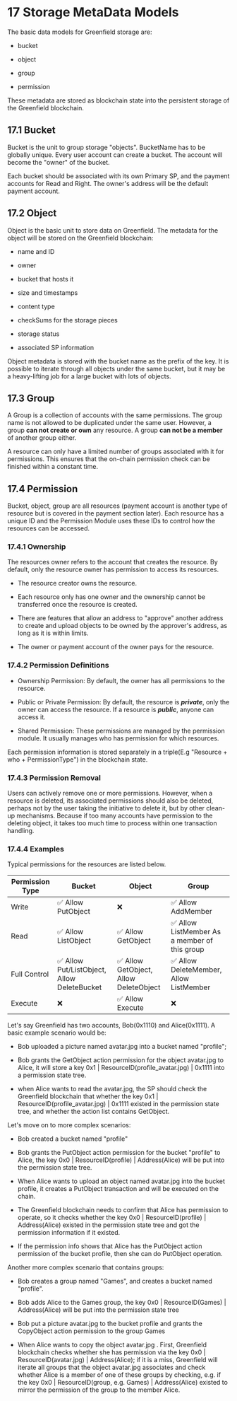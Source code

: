 # 17 Storage MetaData Models

The basic data models for Greenfield storage are:

- bucket

- object

- group

- permission

These metadata are stored as blockchain state into the persistent
storage of the Greenfield blockchain.

## 17.1 Bucket

Bucket is the unit to group storage "objects". BucketName has to be
globally unique. Every user account can create a bucket. The account
will become the "owner" of the bucket.

Each bucket should be associated with its own Primary SP, and the payment
accounts for Read and Right. The owner's address will be the default
payment account.

## 17.2 Object

Object is the basic unit to store data on Greenfield. The metadata for
the object will be stored on the Greenfield blockchain:

- name and ID

- owner

- bucket that hosts it

- size and timestamps

- content type

- checkSums for the storage pieces

- storage status

- associated SP information

Object metadata is stored with the bucket name as the prefix of the key.
It is possible to iterate through all objects under the same bucket, but
it may be a heavy-lifting job for a large bucket with lots of objects.

## 17.3 Group

A Group is a collection of accounts with the same permissions. The group
name is not allowed to be duplicated under the same user. However, a
group **can not create or own** any resource. A group **can not be a
member** of another group either.

A resource can only have a limited number of groups associated with it
for permissions. This ensures that the on-chain permission check can be
finished within a constant time.

## 17.4 Permission

Bucket, object, group are all resources (payment account is another type
of resource but is covered in the payment section later). Each resource
has a unique ID and the Permission Module uses these IDs to control how
the resources can be accessed.

### 17.4.1 Ownership

The resources owner refers to the account that creates the resource. By
default, only the resource owner has permission to access its resources.

- The resource creator owns the resource.

- Each resource only has one owner and the ownership cannot be transferred once the resource is created.

- There are features that allow an address to "approve" another
  address to create and upload objects to be owned by the approver's address, as long as it is within limits.

- The owner or payment account of the owner pays for the resource.

### 17.4.2 Permission Definitions

- Ownership Permission: By default, the owner has all permissions to the resource.

- Public or Private Permission: By default, the resource is
  ***private***, only the owner can access the resource.
  If a resource is ***public***, anyone can access it.

- Shared Permission: These permissions are managed by the permission
  module. It usually manages who has permission for which resources.

Each permission information is stored separately in a triple(E.g
"Resource + who + PermissionType") in the blockchain state.

### 17.4.3 Permission Removal

Users can actively remove one or more permissions. However, when a
resource is deleted, its associated permissions should also be deleted,
perhaps not by the user taking the initiative to delete it, but by other
clean-up mechanisms. Because if too many accounts have permission to the
deleting object, it takes too much time to process within one
transaction handling.

### 17.4.4 Examples

Typical permissions for the resources are listed below.

| Permission Type | Bucket                                    | Object                                  | Group                                        |
|-----------------|-------------------------------------------|-----------------------------------------|----------------------------------------------|
| Write           | ✅ Allow PutObject                         | ❌                                       | ✅ Allow AddMember                            |
| Read            | ✅ Allow ListObject                        | ✅ Allow GetObject                       | ✅ Allow ListMember As a member of this group |
| Full Control    | ✅ Allow Put/ListObject, Allow DeleteBucket | ✅ Allow GetObject, Allow DeleteObject   | ✅ Allow DeleteMember, Allow ListMember       |
| Execute         | ❌                                         | ✅ Allow Execute                         | ❌                                            |

Let's say Greenfield has two accounts, Bob(0x1110) and Alice(0x1111). A
basic example scenario would be:

- Bob uploaded a picture named avatar.jpg into a bucket named "profile";

- Bob grants the GetObject action permission for the object avatar.jpg to Alice,
  it will store a key 0x1 | ResourceID(profile_avatar.jpg) | 0x1111 into a permission state tree.

- when Alice wants to read the avatar.jpg, the SP should check the
  Greenfield blockchain that whether the key 0x1 | ResourceID(profile_avatar.jpg) | 0x1111 existed in the
  permission state tree, and whether the action list contains GetObject.

Let's move on to more complex scenarios:

- Bob created a bucket named "profile"

- Bob grants the PutObject action permission for the bucket "profile"
  to Alice, the key 0x0 | ResourceID(profile) | Address(Alice)
  will be put into the permission state tree.

- When Alice wants to upload an object named avatar.jpg into the
  bucket profile, it creates a PutObject transaction and will be
  executed on the chain.

- The Greenfield blockchain needs to confirm that Alice has permission
  to operate, so it checks whether the key 0x0 |
  ResourceID(profile) | Address(Alice) existed in the permission
  state tree and got the permission information if it existed.

- If the permission info shows that Alice has the PutObject action
  permission of the bucket profile, then she can do PutObject operation.

Another more complex scenario that contains groups:

- Bob creates a group named "Games", and creates a bucket named "profile".

- Bob adds Alice to the Games group, the key 0x0 | ResourceID(Games)
  | Address(Alice) will be put into the permission state tree

- Bob put a picture avatar.jpg to the bucket profile and grants the
  CopyObject action permission to the group Games

- When Alice wants to copy the object avatar.jpg . First, Greenfield
  blockchain checks whether she has permission via the key 0x0 |
  ResourceID(avatar.jpg) | Address(Alice); if it is a miss,
  Greenfield will iterate all groups that the object avatar.jpg
  associates and check whether Alice is a member of one of these
  groups by checking, e.g. if the key 0x0 | ResourceID(group, e.g.
  Games) | Address(Alice) existed to mirror the permission of the
  group to the member Alice.
